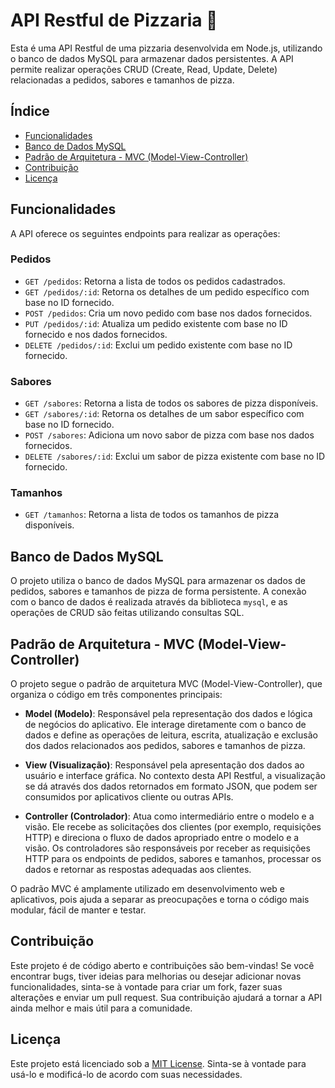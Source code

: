 # API Restful de Pizzaria 🍕

Esta é uma API Restful de uma pizzaria desenvolvida em Node.js, utilizando o banco de dados MySQL para armazenar dados persistentes. A API permite realizar operações CRUD (Create, Read, Update, Delete) relacionadas a pedidos, sabores e tamanhos de pizza.

## Índice
- [Funcionalidades](#funcionalidades)
- [Banco de Dados MySQL](#banco-de-dados-mysql)
- [Padrão de Arquitetura - MVC (Model-View-Controller)](#padrão-de-arquitetura---mvc-model-view-controller)
- [Contribuição](#contribuição)
- [Licença](#licença)

## Funcionalidades

A API oferece os seguintes endpoints para realizar as operações:

### Pedidos

- `GET /pedidos`: Retorna a lista de todos os pedidos cadastrados.
- `GET /pedidos/:id`: Retorna os detalhes de um pedido específico com base no ID fornecido.
- `POST /pedidos`: Cria um novo pedido com base nos dados fornecidos.
- `PUT /pedidos/:id`: Atualiza um pedido existente com base no ID fornecido e nos dados fornecidos.
- `DELETE /pedidos/:id`: Exclui um pedido existente com base no ID fornecido.

### Sabores

- `GET /sabores`: Retorna a lista de todos os sabores de pizza disponíveis.
- `GET /sabores/:id`: Retorna os detalhes de um sabor específico com base no ID fornecido.
- `POST /sabores`: Adiciona um novo sabor de pizza com base nos dados fornecidos.
- `DELETE /sabores/:id`: Exclui um sabor de pizza existente com base no ID fornecido.

### Tamanhos

- `GET /tamanhos`: Retorna a lista de todos os tamanhos de pizza disponíveis.

## Banco de Dados MySQL

O projeto utiliza o banco de dados MySQL para armazenar os dados de pedidos, sabores e tamanhos de pizza de forma persistente. A conexão com o banco de dados é realizada através da biblioteca `mysql`, e as operações de CRUD são feitas utilizando consultas SQL.

## Padrão de Arquitetura - MVC (Model-View-Controller)

O projeto segue o padrão de arquitetura MVC (Model-View-Controller), que organiza o código em três componentes principais:

- **Model (Modelo)**: Responsável pela representação dos dados e lógica de negócios do aplicativo. Ele interage diretamente com o banco de dados e define as operações de leitura, escrita, atualização e exclusão dos dados relacionados aos pedidos, sabores e tamanhos de pizza.

- **View (Visualização)**: Responsável pela apresentação dos dados ao usuário e interface gráfica. No contexto desta API Restful, a visualização se dá através dos dados retornados em formato JSON, que podem ser consumidos por aplicativos cliente ou outras APIs.

- **Controller (Controlador)**: Atua como intermediário entre o modelo e a visão. Ele recebe as solicitações dos clientes (por exemplo, requisições HTTP) e direciona o fluxo de dados apropriado entre o modelo e a visão. Os controladores são responsáveis por receber as requisições HTTP para os endpoints de pedidos, sabores e tamanhos, processar os dados e retornar as respostas adequadas aos clientes.

O padrão MVC é amplamente utilizado em desenvolvimento web e aplicativos, pois ajuda a separar as preocupações e torna o código mais modular, fácil de manter e testar.

## Contribuição

Este projeto é de código aberto e contribuições são bem-vindas! Se você encontrar bugs, tiver ideias para melhorias ou desejar adicionar novas funcionalidades, sinta-se à vontade para criar um fork, fazer suas alterações e enviar um pull request. Sua contribuição ajudará a tornar a API ainda melhor e mais útil para a comunidade.

## Licença

Este projeto está licenciado sob a [MIT License](LICENSE). Sinta-se à vontade para usá-lo e modificá-lo de acordo com suas necessidades.
